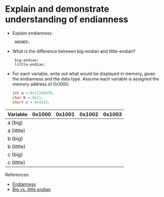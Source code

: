 # Explain and demonstrate understanding of endianness

- Explain endianness.

    ```text
     ANSWER:
    ```

- What is the difference between big-endian and little-endian?

    ```text
     big-endian:
     little-endian:
    ```

- For each variable, write out what would be displayed in memory, given the endianness and the data type.  Assume each variable is assigned the memory address of 0x1000.

    ```c
    int a = 0x12345678;
    char b = 0x11;
    short c = 0x4142;
    ```

| Variable      | 0x1000 | 0x1001 | 0x1002 | 0x1003 |
| ------------- |:------:|:------:|:------:|:------:|
| a (big)       |  |  |  |  |
| a (little)    |  |  |  |  |
| b (big)       |  |  |  |  |
| b (little)    |  |  |  |  |
| c (big)       |  |  |  |  |
| c (little)    |  |  |  |  |


References:

- [Endianness](https://www.codeproject.com/Articles/4804/Basic-concepts-on-Endianness)
- [Big vs. little endian](https://betterexplained.com/articles/understanding-big-and-little-endian-byte-order/)
